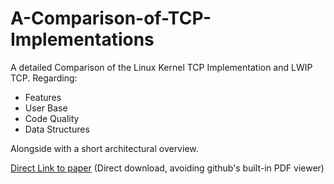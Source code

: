 # A-Comparison-of-TCP-Implementations
A detailed Comparison of the Linux Kernel TCP Implementation and LWIP TCP. Regarding: 

 * Features
 * User Base
 * Code Quality 
 * Data Structures

Alongside with a short architectural overview.

[Direct Link to paper](https://github.com/richi235/A-Comparison-of-TCP-Implementations/raw/master/A_Comparison_of_TCP_Implementations.pdf) (Direct download, avoiding github's built-in PDF viewer)
